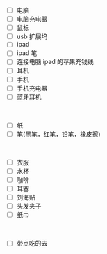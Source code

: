 

<!-- # 去自习室要带的东西 -->

- [ ] 电脑
- [ ] 电脑充电器
- [ ] 鼠标
- [ ] usb 扩展坞
- [ ] ipad
- [ ] ipad 笔
- [ ] 连接电脑 ipad 的苹果充钱线
- [ ] 耳机
- [ ] 手机
- [ ] 手机充电器
- [ ] 蓝牙耳机
<br>

- [ ] 纸
- [ ] 笔(黑笔，红笔，铅笔，橡皮擦)

<br>


- [ ] 衣服
- [ ] 水杯
- [ ] 咖啡
- [ ] 耳塞
- [ ] 刘海贴
- [ ] 头发夹子
- [ ] 纸巾

<br>

- [ ] 带点吃的去